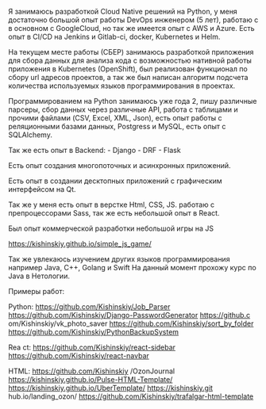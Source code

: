 Я занимаюсь разработкой Cloud Native решений на Python, у меня достаточно большой опыт работы DevOps инженером (5 лет), работаю с в основном с GoogleCloud, но так же имеется опыт с AWS и Azure. 
Есть опыт в CI/CD на Jenkins и Gitlab-ci, docker, Kubernetes и Helm.

На текущем месте работы (СБЕР) занимаюсь разработкой приложения для сбора данных  для анализа кода с возможностью нативной работы приложения в Kubernetes (OpenShift), был реализован функционал по сбору url адресов проектов, а так же был написан алгоритм подсчета количества используемых языков программирования в проектах.

Программированием на Python занимаюсь уже года 2,
пишу различные парсеры, сбор данных через различные API, работа с таблицами и прочими файлами (CSV, Excel, XML, Json), есть опыт работы с реляционными базами данных, Postgress и MySQL, есть опыт с SQLAlchemy.

Так же есть опыт в Backend:
    - Django
    - DRF
    - Flask

Есть опыт создания многопоточных и асинхронных приложений.

Есть опыт в создании десктопных приложений с графическим интерфейсом на Qt.

Так же у меня есть опыт в верстке Html, CSS, JS.
работаю с препроцессорами Sass, так же есть небольшой опыт в React.

Был опыт коммерческой разработки небольшой игры на JS

https://kishinskiy.github.io/simple_js_game/

Так же увлекаюсь изучением других языков программирования например Java, C++, Golang и Swift
На данный момент прохожу курс по Java в Нетологии.

Примеры работ:

Python:
https://github.com/Kishinskiy/Job_Parser
https://github.com/Kishinskiy/Django-PasswordGenerator
https://github.c om/Kishinskiy/vk_photo_saver
https://github.com/Kishinskiy/sort_by_folder
https://github.com/Kishinskiy/PythonBackupSystem

Rea ct:
https://github.com/Kishinskiy/react-sidebar
https://github.com/Kishinskiy/react-navbar

HTML:
https://github.com/Kishinskiy /OzonJournal
https://kishinskiy.github.io/Pulse-HTML-Template/
https://kishinskiy.github.io/UberTemplate/
https://kishinskiy.git hub.io/landing_ozon/
https://github.com/Kishinskiy/trafalgar-html-template
